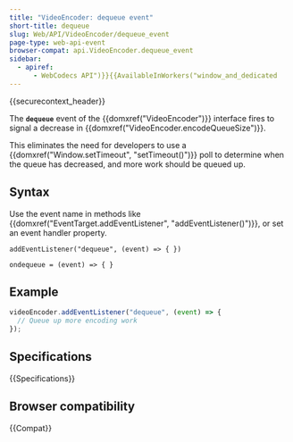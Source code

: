 ```yaml
---
title: "VideoEncoder: dequeue event"
short-title: dequeue
slug: Web/API/VideoEncoder/dequeue_event
page-type: web-api-event
browser-compat: api.VideoEncoder.dequeue_event
sidebar:
  - apiref:
      - WebCodecs API")}}{{AvailableInWorkers("window_and_dedicated
---
```


{{securecontext_header}}

The **`dequeue`** event of the {{domxref("VideoEncoder")}} interface fires to signal a decrease in {{domxref("VideoEncoder.encodeQueueSize")}}.

This eliminates the need for developers to use a {{domxref("Window.setTimeout", "setTimeout()")}} poll to determine when the queue has decreased, and more work should be queued up.

## Syntax

Use the event name in methods like {{domxref("EventTarget.addEventListener", "addEventListener()")}}, or set an event handler property.

```js-nolint
addEventListener("dequeue", (event) => { })

ondequeue = (event) => { }
```

## Example

```js
videoEncoder.addEventListener("dequeue", (event) => {
  // Queue up more encoding work
});
```

## Specifications

{{Specifications}}

## Browser compatibility

{{Compat}}
